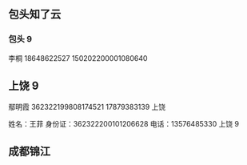 ## 包头知了云

### 包头 9

李桐
18648622527
150202200001080640

## 上饶 9

鄢明霞
362322199808174521
17879383139
上饶️

姓名：王菲
身份证：362322200101206628
电话：13576485330
上饶 9

## 成都锦江
